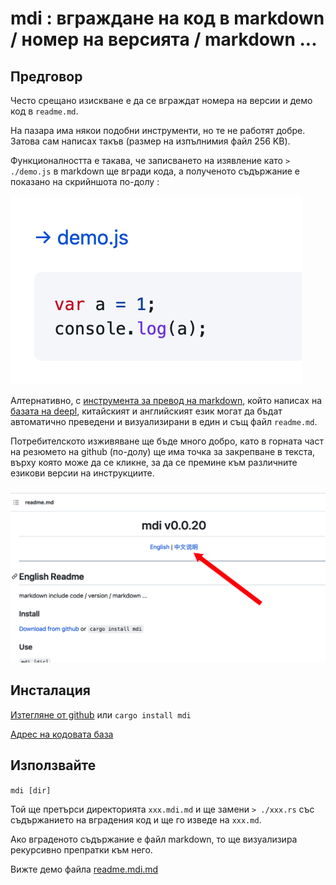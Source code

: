 # mdi : вграждане на код в markdown / номер на версията / markdown ...

## Предговор

Често срещано изискване е да се вграждат номера на версии и демо код в `readme.md`.

На пазара има някои подобни инструменти, но те не работят добре. Затова сам написах такъв (размер на изпълнимия файл 256 KB).

Функционалността е такава, че записването на изявление като `> ./demo.js` в markdown ще вгради кода, а полученото съдържание е показано на скрийншота по-долу :

![](https://raw.githubusercontent.com/gcxfd/img/gh-pages/i9g9We.png)

Алтернативно, с [инструмента за превод на markdown](https://rmw.link/log/2021-12-09-markdown-translate), който написах на [базата на deepl](https://rmw.link/log/2021-12-09-markdown-translate), китайският и английският език могат да бъдат автоматично преведени и визуализирани в един и същ файл `readme.md`.

Потребителското изживяване ще бъде много добро, като в горната част на резюмето на github (по-долу) ще има точка за закрепване в текста, върху която може да се кликне, за да се премине към различните езикови версии на инструкциите.

![](https://raw.githubusercontent.com/gcxfd/img/gh-pages/YQfKiS.png)

## Инсталация

[Изтегляне от github](https://github.com/rmw-lib/mdi/releases) или `cargo install mdi`

[Адрес на кодовата база](https://github.com/rmw-lib/mdi)

## Използвайте

`mdi [dir]`

Той ще претърси директорията `xxx.mdi.md` и ще замени `> ./xxx.rs` със съдържанието на вградения код и ще го изведе на `xxx.md`.

Ако вграденото съдържание е файл markdown, то ще визуализира рекурсивно препратки към него.

Вижте демо файла [readme.mdi.md](https://raw.githubusercontent.com/rmw-lib/mdi/master/readme.mdi.md)